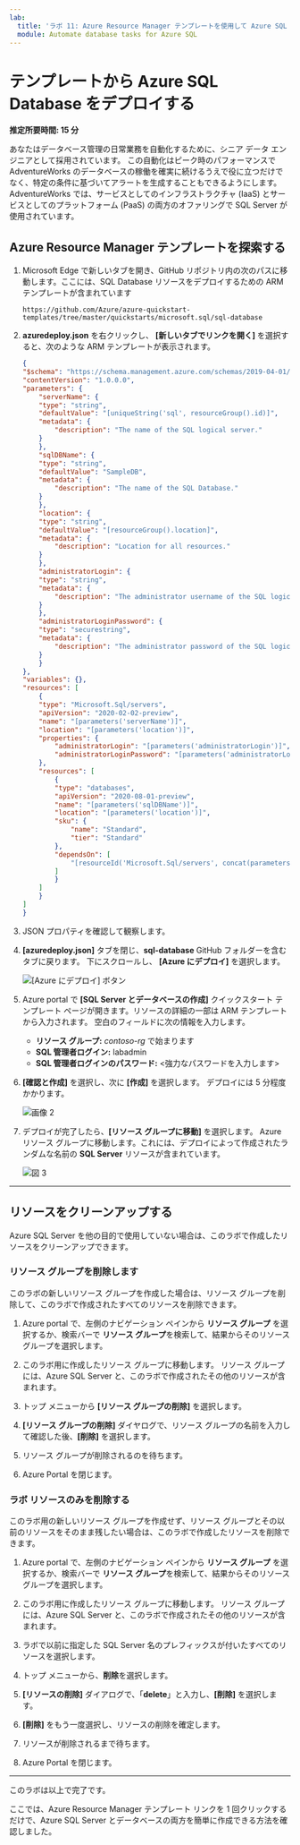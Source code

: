 ```yaml
---
lab:
  title: 'ラボ 11: Azure Resource Manager テンプレートを使用して Azure SQL Database をデプロイする'
  module: Automate database tasks for Azure SQL
---
```


# テンプレートから Azure SQL Database をデプロイする

**推定所要時間: 15 分**

あなたはデータベース管理の日常業務を自動化するために、シニア データ エンジニアとして採用されています。 この自動化はピーク時のパフォーマンスで AdventureWorks のデータベースの稼働を確実に続けるうえで役に立つだけでなく、特定の条件に基づいてアラートを生成することもできるようにします。 AdventureWorks では、サービスとしてのインフラストラクチャ (IaaS) とサービスとしてのプラットフォーム (PaaS) の両方のオファリングで SQL Server が使用されています。

## Azure Resource Manager テンプレートを探索する

1. Microsoft Edge で新しいタブを開き、GitHub リポジトリ内の次のパスに移動します。ここには、SQL Database リソースをデプロイするための ARM テンプレートが含まれています

    ```url
    https://github.com/Azure/azure-quickstart-templates/tree/master/quickstarts/microsoft.sql/sql-database
    ```

1. **azuredeploy.json** を右クリックし、 **[新しいタブでリンクを開く]** を選択すると、次のような ARM テンプレートが表示されます。

    ```JSON
    {
    "$schema": "https://schema.management.azure.com/schemas/2019-04-01/deploymentTemplate.json#",
    "contentVersion": "1.0.0.0",
    "parameters": {
        "serverName": {
        "type": "string",
        "defaultValue": "[uniqueString('sql', resourceGroup().id)]",
        "metadata": {
            "description": "The name of the SQL logical server."
        }
        },
        "sqlDBName": {
        "type": "string",
        "defaultValue": "SampleDB",
        "metadata": {
            "description": "The name of the SQL Database."
        }
        },
        "location": {
        "type": "string",
        "defaultValue": "[resourceGroup().location]",
        "metadata": {
            "description": "Location for all resources."
        }
        },
        "administratorLogin": {
        "type": "string",
        "metadata": {
            "description": "The administrator username of the SQL logical server."
        }
        },
        "administratorLoginPassword": {
        "type": "securestring",
        "metadata": {
            "description": "The administrator password of the SQL logical server."
        }
        }
    },
    "variables": {},
    "resources": [
        {
        "type": "Microsoft.Sql/servers",
        "apiVersion": "2020-02-02-preview",
        "name": "[parameters('serverName')]",
        "location": "[parameters('location')]",
        "properties": {
            "administratorLogin": "[parameters('administratorLogin')]",
            "administratorLoginPassword": "[parameters('administratorLoginPassword')]"
        },
        "resources": [
            {
            "type": "databases",
            "apiVersion": "2020-08-01-preview",
            "name": "[parameters('sqlDBName')]",
            "location": "[parameters('location')]",
            "sku": {
                "name": "Standard",
                "tier": "Standard"
            },
            "dependsOn": [
                "[resourceId('Microsoft.Sql/servers', concat(parameters('serverName')))]"
            ]
            }
        ]
        }
    ]
    }
    ```

1. JSON プロパティを確認して観察します。

1. **[azuredeploy.json]** タブを閉じ、**sql-database** GitHub フォルダーを含むタブに戻ります。 下にスクロールし、 **[Azure にデプロイ]** を選択します。

    ![[Azure にデプロイ] ボタン](../images/dp-300-module-11-lab-01.png)

1. Azure portal で **[SQL Server とデータベースの作成]** クイックスタート テンプレート ページが開きます。リソースの詳細の一部は ARM テンプレートから入力されます。 空白のフィールドに次の情報を入力します。

    - **リソース グループ:** *contoso-rg* で始まります
    - **SQL 管理者ログイン:** labadmin
    - **SQL 管理者ログインのパスワード:** &lt;強力なパスワードを入力します&gt;

1. **[確認と作成]** を選択し、次に **[作成]** を選択します。 デプロイには 5 分程度かかります。

    ![画像 2](../images/dp-300-module-11-lab-02.png)

1. デプロイが完了したら、**[リソース グループに移動]** を選択します。 Azure リソース グループに移動します。これには、デプロイによって作成されたランダムな名前の **SQL Server** リソースが含まれています。

    ![図 3](../images/dp-300-module-11-lab-03.png)

---

## リソースをクリーンアップする

Azure SQL Server を他の目的で使用していない場合は、このラボで作成したリソースをクリーンアップできます。

### リソース グループを削除します

このラボの新しいリソース グループを作成した場合は、リソース グループを削除して、このラボで作成されたすべてのリソースを削除できます。

1. Azure portal で、左側のナビゲーション ペインから **リソース グループ** を選択するか、検索バーで **リソース グループ**を検索して、結果からそのリソース グループを選択します。

1. このラボ用に作成したリソース グループに移動します。 リソース グループには、Azure SQL Server と、このラボで作成されたその他のリソースが含まれます。

1. トップ メニューから **[リソース グループの削除]** を選択します。

1. **[リソース グループの削除]** ダイヤログで、リソース グループの名前を入力して確認した後、**[削除]** を選択します。

1. リソース グループが削除されるのを待ちます。

1. Azure Portal を閉じます。

### ラボ リソースのみを削除する

このラボ用の新しいリソース グループを作成せず、リソース グループとその以前のリソースをそのまま残したい場合は、このラボで作成したリソースを削除できます。

1. Azure portal で、左側のナビゲーション ペインから **リソース グループ** を選択するか、検索バーで **リソース グループ**を検索して、結果からそのリソース グループを選択します。

1. このラボ用に作成したリソース グループに移動します。 リソース グループには、Azure SQL Server と、このラボで作成されたその他のリソースが含まれます。

1. ラボで以前に指定した SQL Server 名のプレフィックスが付いたすべてのリソースを選択します。

1. トップ メニューから、**削除**を選択します。

1. **[リソースの削除]** ダイアログで、「**delete**」と入力し、**[削除]** を選択します。

1. **[削除]** をもう一度選択し、リソースの削除を確定します。

1. リソースが削除されるまで待ちます。

1. Azure Portal を閉じます。

---

このラボは以上で完了です。

ここでは、Azure Resource Manager テンプレート リンクを 1 回クリックするだけで、Azure SQL Server とデータベースの両方を簡単に作成できる方法を確認しました。
